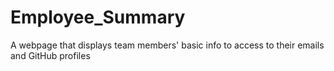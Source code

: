 # Employee_Summary
A webpage that displays team members' basic info to access to their emails and GitHub profiles
